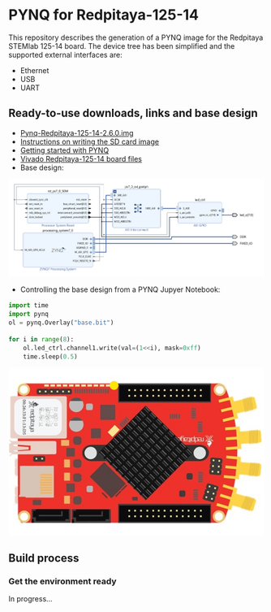 # PYNQ for Redpitaya-125-14

This repository describes the generation of a PYNQ image for the Redpitaya STEMlab 125-14 board. The device tree has been simplified and the supported external interfaces are:

* Ethernet
* USB
* UART


## Ready-to-use downloads, links and base design

* [Pynq-Redpitaya-125-14-2.6.0.img](https://drive.google.com/file/d/1YY4HYoDWa3E1ZVyxrV7naTFVoDieKrwm/view?usp=sharing)
* [Instructions on writing the SD card image](https://pynq.readthedocs.io/en/v2.6.1/appendix.html#writing-the-sd-card-image)
* [Getting started with PYNQ](https://pynq.readthedocs.io/en/v2.0/getting_started.html)
* [Vivado Redpitaya-125-14 board files](https://github.com/dspsandbox/Pynq-Redpitaya-125/tree/master/Vivado/board_files)
* Base design:
<img src="/Doc/base_bd.png"/>

* Controlling the base design from a PYNQ Jupyer Notebook:

```python
import time
import pynq
ol = pynq.Overlay("base.bit")

for i in range(8):
    ol.led_ctrl.channel1.write(val=(1<<i), mask=0xff)
    time.sleep(0.5)
```
<img src="/Doc/running_led.gif"/>


## Build process 
### Get the environment ready
In progress...
